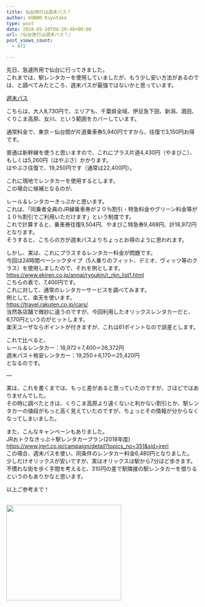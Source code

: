 ```yaml
---
title: 仙台旅行は週末パス？
author: KONNO Kiyotaka
type: post
date: 2018-05-20T04:29:49+00:00
url: /仙台旅行は週末パス？/
post_views_count:
  - 672

---
```

先日、急遽所用で仙台に行ってきました。  
これまでは、駅レンタカーを使用していましたが、もう少し安い方法があるのでは、と調べてみたところ、週末パスが最強ではないかと思っています。

<a href="http://www.jreast.co.jp/tickets/info.aspx?GoodsCd=2182" target="_blank">週末パス</a>

こちらは、大人8,730円で、エリアも、千葉県全域、伊豆急下田、新潟、酒田、くりこま高原、女川、という範囲をカバーしています。

通常料金で、東京－仙台間が片道乗車券5,940円ですから、往復で3,150円お得です。

普通は新幹線を使うと思いますので、これにプラス片道4,430円（やまびこ）、もしくは5,260円（はやぶさ）かかります。  
はやぶさ往復で、19,250円です（通常は22,400円）。

これに現地でレンタカーを使用するとします。  
この場合に候補となるのが、

レール＆レンタカーきっぷかと思います。  
これは、「同乗者全員のJR線乗車券が２０％割引・特急料金やグリーン料金等が１０％割引でご利用いただけます」という制度です。  
これで計算すると、乗車券往復9,504円、やまびこ特急券9,468円、計18,972円となります。  
そうすると、こちらの方が週末パスよりちょっとお得のように思われます。

しかし、実は、これにプラスするレンタカー料金が問題です。  
今回は24時間ベーシックタイプ（5人乗りのフィット、デミオ、ヴィッツ等のクラス）を使用しましたので、それを例とします。  
<a href="https://www.ekiren.co.jp/annai/ryoukin/r_rkn_list1.html" target="_blank">https://www.ekiren.co.jp/annai/ryoukin/r_rkn_list1.html</a>  
こちらの表で、7,400円です。  
これに対して、通常のレンタカーサービスを調べてみます。  
例として、楽天を使います。  
<a href="https://travel.rakuten.co.jp/cars/" target="_blank">https://travel.rakuten.co.jp/cars/</a>  
当然各店舗で微妙に違うのですが、今回利用したオリックスレンタカーだと、6,170円というのがヒットします。  
楽天ユーザならポイントが付きますが、これは61ポイントなので誤差とします。

これで比べると、  
レール＆レンタカー：18,972＋7,400＝26,372円  
週末パス＋格安レンタカー：19,250＋6,170＝25,420円  
となるのです。

&#8212;

実は、これを書くまでは、もっと差があると思っていたのですが、さほどではありませんでした。  
その時に調べたときは、くりこま高原より遠くないと利かない割引とか、駅レンタカーの値段がもっと高く見えていたのですが、ちょっとその情報が分からなくなってしまいました。

また、こんなキャンペーンもありました。  
JRおトクなきっぷ＋駅レンタカープラン(2018年度)  
<a href="https://www.jrerl.co.jp/campaign/detail?topics_no=351&sid=jrerl" target="_blank">https://www.jrerl.co.jp/campaign/detail?topics_no=351&sid=jrerl</a>  
この場合、週末パスを使い、同条件のレンタカー料金6,480円となりました。  
少しだけオリックスが安いですが、実はオリックスは駅から7分ほど歩きます。  
不慣れな街を歩く手間を考えると、310円の差で駅隣接の駅レンタカーを借りるというのもありかなと思います。

以上ご参考まで！

<a href="https://px.a8.net/svt/ejp?a8mat=2TTRLL+FAQ0W2+FOQ+NUES1" target="_blank" rel="nofollow"><br /> <img width="300" height="250" alt="" src="https://www20.a8.net/svt/bgt?aid=171030009925&wid=003&eno=01&mid=s00000002033004005000&mc=1" border="0" /></a>  
<img width="1" height="1" alt="" src="https://i0.wp.com/www18.a8.net/0.gif?resize=1%2C1&#038;ssl=1" border="0" data-recalc-dims="1" />